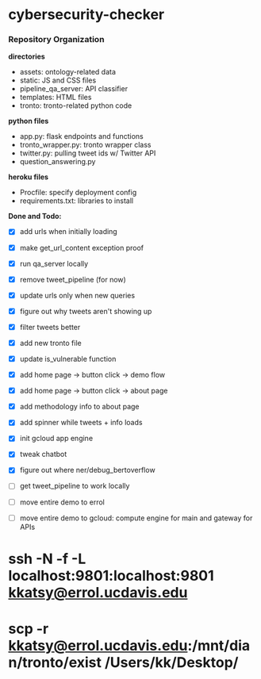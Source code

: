 # cybersecurity-checker


### Repository Organization
**directories**
- assets: ontology-related data
- static: JS and CSS files
- pipeline_qa_server: API classifier
- templates: HTML files
- tronto: tronto-related python code

**python files**
- app.py: flask endpoints and functions
- tronto_wrapper.py: tronto wrapper class
- twitter.py: pulling tweet ids w/ Twitter API
- question_answering.py

**heroku files**
- Procfile: specify deployment config
- requirements.txt: libraries to install

**Done and Todo:**
- [x] add urls when initially loading
- [x] make get_url_content exception proof
- [x] run qa_server locally
- [x] remove tweet_pipeline (for now)
- [x] update urls only when new queries
- [x] figure out why tweets aren't showing up
- [x] filter tweets better
- [x] add new tronto file
- [x] update is_vulnerable function
- [x] add home page -> button click -> demo flow
- [x] add home page -> button click -> about page
- [x] add methodology info to about page
- [x] add spinner while tweets + info loads
- [x] init gcloud app engine
- [x] tweak chatbot
- [x] figure out where ner/debug_bertoverflow
- [ ] get tweet_pipeline to work locally
- [ ] move entire demo to errol
- [ ] move entire demo to gcloud: compute engine for main and gateway for APIs


# ssh -N -f -L localhost:9801:localhost:9801 kkatsy@errol.ucdavis.edu
# scp -r kkatsy@errol.ucdavis.edu:/mnt/dian/tronto/exist /Users/kk/Desktop/

